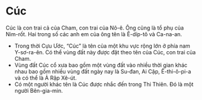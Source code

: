 # Cúc

Cúc là con trai cả của Cham, con trai của Nô-ê. Ông cũng là tổ phụ của Nim-rốt. Hai trong số các anh em của ông tên là Ê-díp-tô và Ca-na-an.
- Trong thời Cựu Ước, “Cúc” là tên của một khu vực rộng lớn ở phía nam Y-sơ-ra-ên. Có thể vùng đất này được đặt theo tên của Cúc, con trai của Cham. 
- Vùng đất Cúc cổ xưa bao gồm một vùng đất vào nhiều thời gian khác nhau bao gồm nhiều vùng đất ngày nay là Su-đan, Ai Cập, Ê-thi-ô-pi-a và có thể là Ả Rập Xê-út.
- Có một người khác tên là Cúc được nhắc đến trong Thi Thiên. Đó là một người Bên-gia-min.

